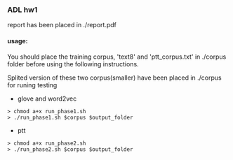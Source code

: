 ### ADL hw1

report has been placed in ./report.pdf

#### usage:

You should place the training corpus, 'text8' and 'ptt_corpus.txt' in ./corpus folder
before using the following instructions.

Splited version of these two corpus(smaller) have been placed in ./corpus for runing testing

* glove and word2vec
```
> chmod a+x run_phase1.sh
> ./run_phase1.sh $corpus $output_folder
```

* ptt
```
> chmod a+x run_phase2.sh
> ./run_phase2.sh $corpus $output_folder
```